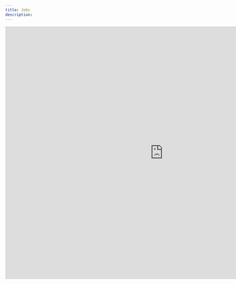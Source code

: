 ```yaml
---
title: Jobs
description:
---
```


<iframe src="https://twitter.com/i/moments/808947827506352132" frameborder="0" allowfullscreen style="width:1000px;height:800px;"></iframe>
